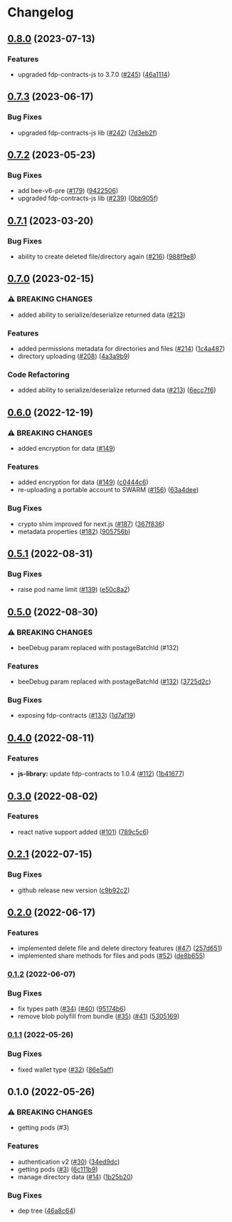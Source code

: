 # Changelog

## [0.8.0](https://github.com/fairDataSociety/fdp-storage/compare/v0.7.3...v0.8.0) (2023-07-13)


### Features

* upgraded fdp-contracts-js to 3.7.0 ([#245](https://github.com/fairDataSociety/fdp-storage/issues/245)) ([46a1114](https://github.com/fairDataSociety/fdp-storage/commit/46a111462a10ff0561322e6dd20620556304ee64))

## [0.7.3](https://github.com/fairDataSociety/fdp-storage/compare/v0.7.2...v0.7.3) (2023-06-17)


### Bug Fixes

* upgraded fdp-contracts-js lib ([#242](https://github.com/fairDataSociety/fdp-storage/issues/242)) ([7d3eb2f](https://github.com/fairDataSociety/fdp-storage/commit/7d3eb2f87888bdc90af355c0dd81065b533e91a5))

## [0.7.2](https://github.com/fairDataSociety/fdp-storage/compare/v0.7.1...v0.7.2) (2023-05-23)


### Bug Fixes

* add bee-v6-pre ([#179](https://github.com/fairDataSociety/fdp-storage/issues/179)) ([9422506](https://github.com/fairDataSociety/fdp-storage/commit/9422506ff9c6d092bd119cf4903ed58bf5ea427c))
* upgraded fdp-contracts-js lib ([#239](https://github.com/fairDataSociety/fdp-storage/issues/239)) ([0bb905f](https://github.com/fairDataSociety/fdp-storage/commit/0bb905f6075f35b4410df422ad29be78a12eca20))

## [0.7.1](https://github.com/fairDataSociety/fdp-storage/compare/v0.7.0...v0.7.1) (2023-03-20)


### Bug Fixes

* ability to create deleted file/directory again ([#216](https://github.com/fairDataSociety/fdp-storage/issues/216)) ([988f9e8](https://github.com/fairDataSociety/fdp-storage/commit/988f9e80ef2d18eae6e1f2a9f243ebec7f33f4f6))

## [0.7.0](https://github.com/fairDataSociety/fdp-storage/compare/v0.6.0...v0.7.0) (2023-02-15)


### ⚠ BREAKING CHANGES

* added ability to serialize/deserialize returned data ([#213](https://github.com/fairDataSociety/fdp-storage/issues/213))

### Features

* added permissions metadata for directories and files ([#214](https://github.com/fairDataSociety/fdp-storage/issues/214)) ([1c4a487](https://github.com/fairDataSociety/fdp-storage/commit/1c4a4871074f80ef6bf496640e66f0ee75f51257))
* directory uploading ([#208](https://github.com/fairDataSociety/fdp-storage/issues/208)) ([4a3a9b9](https://github.com/fairDataSociety/fdp-storage/commit/4a3a9b9f71df398da47e2fdf71a26414fa3fd061))


### Code Refactoring

* added ability to serialize/deserialize returned data ([#213](https://github.com/fairDataSociety/fdp-storage/issues/213)) ([6ecc7f6](https://github.com/fairDataSociety/fdp-storage/commit/6ecc7f66969c53f70504b00a4835424736fe6369))

## [0.6.0](https://github.com/fairDataSociety/fdp-storage/compare/v0.5.1...v0.6.0) (2022-12-19)


### ⚠ BREAKING CHANGES

* added encryption for data ([#149](https://github.com/fairDataSociety/fdp-storage/issues/149))

### Features

* added encryption for data ([#149](https://github.com/fairDataSociety/fdp-storage/issues/149)) ([c0444c6](https://github.com/fairDataSociety/fdp-storage/commit/c0444c62e1cccbb437c7fccff20f3a77fa39e600))
* re-uploading a portable account to SWARM ([#156](https://github.com/fairDataSociety/fdp-storage/issues/156)) ([63a4dee](https://github.com/fairDataSociety/fdp-storage/commit/63a4dee7092fbc801e2f82fa5e8305e0b3e4ad05))


### Bug Fixes

* crypto shim improved for next.js ([#187](https://github.com/fairDataSociety/fdp-storage/issues/187)) ([367f836](https://github.com/fairDataSociety/fdp-storage/commit/367f8361ab5e7c3b05f020244e9f6194887cc7c6))
* metadata properties ([#182](https://github.com/fairDataSociety/fdp-storage/issues/182)) ([905756b](https://github.com/fairDataSociety/fdp-storage/commit/905756b7d4238629f0a831babe35efff8121a1cf))

## [0.5.1](https://github.com/fairDataSociety/fdp-storage/compare/v0.5.0...v0.5.1) (2022-08-31)


### Bug Fixes

* raise pod name limit ([#139](https://github.com/fairDataSociety/fdp-storage/issues/139)) ([e50c8a2](https://github.com/fairDataSociety/fdp-storage/commit/e50c8a210d4880854cd149877db2f99b7f58bb47))

## [0.5.0](https://github.com/fairDataSociety/fdp-storage/compare/v0.4.0...v0.5.0) (2022-08-30)


### ⚠ BREAKING CHANGES

* beeDebug param replaced with postageBatchId (#132)

### Features

* beeDebug param replaced with postageBatchId ([#132](https://github.com/fairDataSociety/fdp-storage/issues/132)) ([3725d2c](https://github.com/fairDataSociety/fdp-storage/commit/3725d2c6add8c542648e7302907d68004005e331))


### Bug Fixes

* exposing fdp-contracts ([#133](https://github.com/fairDataSociety/fdp-storage/issues/133)) ([1d7af19](https://github.com/fairDataSociety/fdp-storage/commit/1d7af1944e23e4887882c70730d3e81ce2cd9f35))

## [0.4.0](https://github.com/fairDataSociety/fdp-storage/compare/v0.3.0...v0.4.0) (2022-08-11)


### Features

* **js-library:** update fdp-contracts to 1.0.4 ([#112](https://github.com/fairDataSociety/fdp-storage/issues/112)) ([1b41677](https://github.com/fairDataSociety/fdp-storage/commit/1b416777359f0bc9426c06ca06cedef8bdc3444b))

## [0.3.0](https://github.com/fairDataSociety/fdp-storage/compare/v0.2.1...v0.3.0) (2022-08-02)


### Features

* react native support added ([#101](https://github.com/fairDataSociety/fdp-storage/issues/101)) ([789c5c6](https://github.com/fairDataSociety/fdp-storage/commit/789c5c602367017ab317d7262fcc5e6d69fa0f5d))

## [0.2.1](https://github.com/fairDataSociety/fdp-storage/compare/v0.2.0...v0.2.1) (2022-07-15)


### Bug Fixes

* github release new version ([c9b92c2](https://github.com/fairDataSociety/fdp-storage/commit/c9b92c229fffb90d6e1d8f42a4d4a328fed2d1af))

## [0.2.0](https://www.github.com/fairDataSociety/fdp-storage/compare/v0.1.2...v0.2.0) (2022-06-17)


### Features

* implemented delete file and delete directory features ([#47](https://www.github.com/fairDataSociety/fdp-storage/issues/47)) ([257d651](https://www.github.com/fairDataSociety/fdp-storage/commit/257d651523991b988c423470e48e2a89dad68143))
* implemented share methods for files and pods ([#52](https://www.github.com/fairDataSociety/fdp-storage/issues/52)) ([de8b655](https://www.github.com/fairDataSociety/fdp-storage/commit/de8b655db8a71d561bee105866b492e655f38538))

### [0.1.2](https://www.github.com/fairDataSociety/fdp-storage/compare/v0.1.1...v0.1.2) (2022-06-07)


### Bug Fixes

* fix types path ([#34](https://www.github.com/fairDataSociety/fdp-storage/issues/34)) ([#40](https://www.github.com/fairDataSociety/fdp-storage/issues/40)) ([95174b6](https://www.github.com/fairDataSociety/fdp-storage/commit/95174b62cb53dd6c263cc105f4a74646b2cf70fc))
* remove blob polyfill from bundle ([#35](https://www.github.com/fairDataSociety/fdp-storage/issues/35)) ([#41](https://www.github.com/fairDataSociety/fdp-storage/issues/41)) ([5305169](https://www.github.com/fairDataSociety/fdp-storage/commit/5305169ef937e2b613aaf5b777fe120441dc5698))

### [0.1.1](https://www.github.com/fairDataSociety/fdp-storage/compare/v0.1.0...v0.1.1) (2022-05-26)


### Bug Fixes

* fixed wallet type ([#32](https://www.github.com/fairDataSociety/fdp-storage/issues/32)) ([86e5aff](https://www.github.com/fairDataSociety/fdp-storage/commit/86e5aff737de5c7ae56959c3b294ddda7e53d615))

## 0.1.0 (2022-05-26)


### ⚠ BREAKING CHANGES

* getting pods (#3)

### Features

* authentication v2 ([#30](https://www.github.com/fairDataSociety/fdp-storage/issues/30)) ([34ed9dc](https://www.github.com/fairDataSociety/fdp-storage/commit/34ed9dc01d870cc8283b2a0793c69e67ba00e57b))
* getting pods ([#3](https://www.github.com/fairDataSociety/fdp-storage/issues/3)) ([6c111b9](https://www.github.com/fairDataSociety/fdp-storage/commit/6c111b939dde65aa1a87c2c4b02a484c2ef8ab2d))
* manage directory data ([#14](https://www.github.com/fairDataSociety/fdp-storage/issues/14)) ([1b25b20](https://www.github.com/fairDataSociety/fdp-storage/commit/1b25b201c99cf9c13a1a2bf1b2504ff0707a954e))


### Bug Fixes

* dep tree ([46a8c64](https://www.github.com/fairDataSociety/fdp-storage/commit/46a8c641381900e6d2633634ac210dd6fcbf514d))
